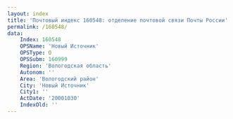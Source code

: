 ```yaml
---
layout: index
title: 'Почтовый индекс 160548: отделение почтовой связи Почты России'
permalink: /160548/
data:
    Index: 160548
    OPSName: 'Новый Источник'
    OPSType: О
    OPSSubm: 160999
    Region: 'Вологодская область'
    Autonom: ''
    Area: 'Вологодский район'
    City: 'Новый Источник'
    City1: ''
    ActDate: '20001030'
    IndexOld: ''
---
```

